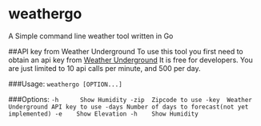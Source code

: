 # weathergo
A Simple command line weather tool written in Go

##API key from Weather Underground
To use this tool you first need to obtain an api key from
[Weather Underground](https://www.wunderground.com/weather/api)
It is free for developers. You are just limited to 10 api calls per minute,
and 500 per day.

###Usage: `weathergo [OPTION...]`

###Options:
	```
	-h		Show Humidity
  -zip  Zipcode to use
  -key  Weather Underground API key to use
  -days Number of days to forecast(not yet implemented)
  -e    Show Elevation
  -h    Show Humidity
	```
